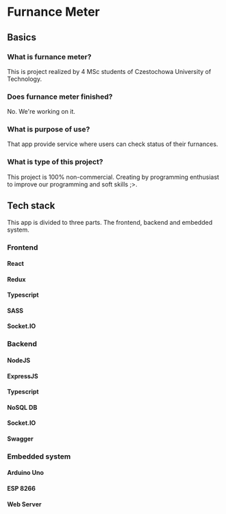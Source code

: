 # Furnance Meter
## Basics
### What is furnance meter?
This is project realized by 4 MSc students of Czestochowa University of Technology.
### Does furnance meter finished?
No. We're working on it. 
### What is purpose of use?
That app provide service where users can check status of their furnances.
### What is type of this project?
This project is 100% non-commercial. Creating by programming enthusiast to improve our programming and soft skills ;>.

## Tech stack
This app is divided to three parts. The frontend, backend and embedded system.
### Frontend
#### React
#### Redux
#### Typescript
#### SASS
#### Socket.IO

### Backend
#### NodeJS
#### ExpressJS
#### Typescript
#### NoSQL DB
#### Socket.IO
#### Swagger

### Embedded system
#### Arduino Uno
#### ESP 8266
#### Web Server
